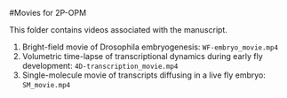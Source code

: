 #Movies for 2P-OPM

This folder contains videos associated with the manuscript.


1. Bright-field movie of Drosophila embryogenesis: `WF-embryo_movie.mp4`
2. Volumetric time-lapse of transcriptional dynamics during early fly development: `4D-transcription_movie.mp4`
3. Single-molecule movie of transcripts diffusing in a live fly embryo: `SM_movie.mp4`
